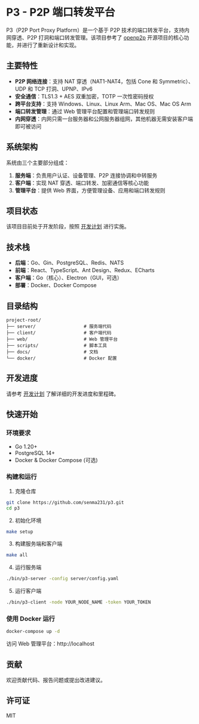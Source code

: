 # P3 - P2P 端口转发平台

P3（P2P Port Proxy Platform）是一个基于 P2P 技术的端口转发平台，支持内网穿透、P2P 打洞和端口转发管理。该项目参考了 [openp2p](https://github.com/openp2p-cn/openp2p) 开源项目的核心功能，并进行了重新设计和实现。

## 主要特性

- **P2P 网络连接**：支持 NAT 穿透（NAT1-NAT4，包括 Cone 和 Symmetric）、UDP 和 TCP 打洞、UPNP、IPv6
- **安全通信**：TLS1.3 + AES 双重加密，TOTP 一次性密码授权
- **跨平台支持**：支持 Windows、Linux、Linux Arm、Mac OS、Mac OS Arm
- **端口转发管理**：通过 Web 管理平台配置和管理端口转发规则
- **内网穿透**：内网只需一台服务器和公网服务器组网，其他机器无需安装客户端即可被访问

## 系统架构

系统由三个主要部分组成：

1. **服务端**：负责用户认证、设备管理、P2P 连接协调和中转服务
2. **客户端**：实现 NAT 穿透、端口转发、加密通信等核心功能
3. **管理平台**：提供 Web 界面，方便管理设备、应用和端口转发规则

## 项目状态

该项目目前处于开发阶段，按照 [开发计划](./开发计划.md) 进行实施。

## 技术栈

- **后端**：Go、Gin、PostgreSQL、Redis、NATS
- **前端**：React、TypeScript、Ant Design、Redux、ECharts
- **客户端**：Go（核心）、Electron（GUI，可选）
- **部署**：Docker、Docker Compose

## 目录结构

```
project-root/
├── server/                  # 服务端代码
├── client/                  # 客户端代码
├── web/                     # Web 管理平台
├── scripts/                 # 脚本工具
├── docs/                    # 文档
└── docker/                  # Docker 配置
```

## 开发进度

请参考 [开发计划](./开发计划.md) 了解详细的开发进度和里程碑。

## 快速开始

### 环境要求

- Go 1.20+
- PostgreSQL 14+
- Docker & Docker Compose (可选)

### 构建和运行

1. 克隆仓库

```bash
git clone https://github.com/senma231/p3.git
cd p3
```

2. 初始化环境

```bash
make setup
```

3. 构建服务端和客户端

```bash
make all
```

4. 运行服务端

```bash
./bin/p3-server -config server/config.yaml
```

5. 运行客户端

```bash
./bin/p3-client -node YOUR_NODE_NAME -token YOUR_TOKEN
```

### 使用 Docker 运行

```bash
docker-compose up -d
```

访问 Web 管理平台：http://localhost

## 贡献

欢迎贡献代码、报告问题或提出改进建议。

## 许可证

MIT
